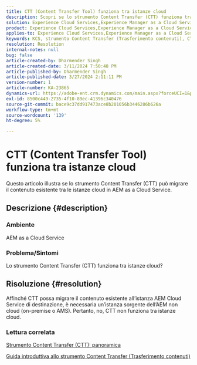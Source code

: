```yaml
---
title: CTT (Content Transfer Tool) funziona tra istanze cloud
description: Scopri se lo strumento Content Transfer (CTT) funziona tra istanze cloud in AEM as a Cloud Service.
solution: Experience Cloud Services,Experience Manager as a Cloud Service
product: Experience Cloud Services,Experience Manager as a Cloud Service
applies-to: Experience Cloud Services,Experience Manager as a Cloud Service
keywords: KCS, strumento Content Transfer (Trasferimento contenuti), CTT non funziona tra istanze cloud, AEM as a Cloud Service
resolution: Resolution
internal-notes: null
bug: false
article-created-by: Dharmender Singh
article-created-date: 3/11/2024 7:50:48 PM
article-published-by: Dharmender Singh
article-published-date: 3/27/2024 2:11:11 PM
version-number: 1
article-number: KA-23865
dynamics-url: https://adobe-ent.crm.dynamics.com/main.aspx?forceUCI=1&pagetype=entityrecord&etn=knowledgearticle&id=f8280fa6-e0df-ee11-904c-6045bd05e816
exl-id: 8500c449-2735-4f10-89ec-41396c340476
source-git-commit: bace9c37dd917473ace8b201056b3446286b626a
workflow-type: tm+mt
source-wordcount: '139'
ht-degree: 5%

---
```


# CTT (Content Transfer Tool) funziona tra istanze cloud


Questo articolo illustra se lo strumento Content Transfer (CTT) può migrare il contenuto esistente tra le istanze cloud in AEM as a Cloud Service.

## Descrizione {#description}


### Ambiente

AEM as a Cloud Service

### Problema/Sintomi

Lo strumento Content Transfer (CTT) funziona tra istanze cloud?


## Risoluzione {#resolution}


Affinché CTT possa migrare il contenuto esistente all’istanza AEM Cloud Service di destinazione, è necessaria un’istanza sorgente dell’AEM non cloud (on-premise o AMS). Pertanto, no, CTT non funziona tra istanze cloud.

### Lettura correlata

[Strumento Content Transfer (CTT): panoramica](https://experienceleague.adobe.com/en/docs/experience-manager-cloud-service/content/migration-journey/cloud-migration/content-transfer-tool/overview-content-transfer-tool)

[Guida introduttiva allo strumento Content Transfer (Trasferimento contenuti)](https://experienceleague.adobe.com/docs/experience-manager-cloud-service/content/migration-journey/cloud-migration/content-transfer-tool/getting-started-content-transfer-tool.html?lang=en)
